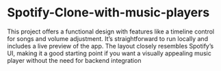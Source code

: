 # Spotify-Clone-with-music-players
This project offers a functional design with features like a timeline control for songs and volume adjustment. It’s straightforward to run locally and includes a live preview of the app. The layout closely resembles Spotify’s UI, making it a good starting point if you want a visually appealing music player without the need for backend integration

